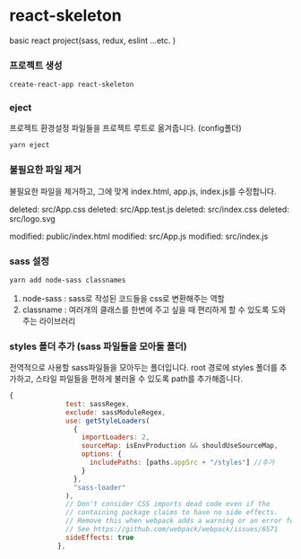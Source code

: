 # react-skeleton

basic react project(sass, redux, eslint ...etc. )

### 프로젝트 생성

```bash
create-react-app react-skeleton
```

### eject

프로젝트 환경설정 파일들을 프로젝트 루트로 옮겨줍니다. (config폴더)

```bash
yarn eject
```

### 불필요한 파일 제거

불필요한 파일을 제거하고, 그에 맞게 index.html, app.js, index.js를 수정합니다.

deleted: src/App.css
deleted: src/App.test.js
deleted: src/index.css
deleted: src/logo.svg

modified: public/index.html
modified: src/App.js
modified: src/index.js

### sass 설정

```bash
yarn add node-sass classnames
```

1. node-sass : sass로 작성된 코드들을 css로 변환해주는 역할
2. classname : 여러개의 클래스를 한번에 주고 싶을 때 편리하게 할 수 있도록 도와주는 라이브러리

### styles 폴더 추가 (sass 파일들을 모아둘 폴더)

전역적으로 사용할 sass파일들을 모아두는 폴더입니다.
root 경로에 styles 폴더를 추가하고, 스타일 파일들을 편하게 불러올 수 있도록 path를 추가해줍니다.

```js
{
              test: sassRegex,
              exclude: sassModuleRegex,
              use: getStyleLoaders(
                {
                  importLoaders: 2,
                  sourceMap: isEnvProduction && shouldUseSourceMap,
                  options: {
                    includePaths: [paths.appSrc + "/styles"] //추가
                  }
                },
                "sass-loader"
              ),
              // Don't consider CSS imports dead code even if the
              // containing package claims to have no side effects.
              // Remove this when webpack adds a warning or an error for this.
              // See https://github.com/webpack/webpack/issues/6571
              sideEffects: true
            },
```
